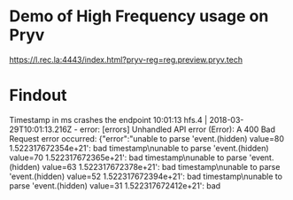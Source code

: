 # Demo of High Frequency usage on Pryv

https://l.rec.la:4443/index.html?pryv-reg=reg.preview.pryv.tech

# Findout

Timestamp in ms crashes the endpoint
10:01:13 hfs.4   |  2018-03-29T10:01:13.216Z - error: [errors] Unhandled API error (Error): A 400 Bad Request error occurred: {"error":"unable to parse 'event.(hidden) value=80 1.522317672354e+21': bad timestamp\nunable to parse 'event.(hidden) value=70 1.522317672365e+21': bad timestamp\nunable to parse 'event.(hidden) value=63 1.522317672378e+21': bad timestamp\nunable to parse 'event.(hidden) value=52 1.522317672394e+21': bad timestamp\nunable to parse 'event.(hidden) value=31 1.522317672412e+21': bad